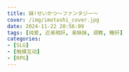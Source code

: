 ```yaml
---
title: 妹!せいかつ～ファンタジー～
cover: /img/imotashi_cover.jpg
date: 2024-11-22 20:56:09
tags: [纯爱, 近亲相奸, 亲妹妹, 调教, 睡奸]
categories:
- [SLG]
- [触摸互动]
- [RPG]
---
```

